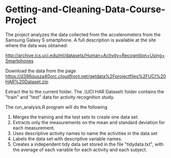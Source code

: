 # Getting-and-Cleaning-Data-Course-Project

The project analyzes the data collected from the accelerometers from the Samsung Galaxy S smartphone. A full description is available at the site where the data was obtained:

http://archive.ics.uci.edu/ml/datasets/Human+Activity+Recognition+Using+Smartphones

Download the data from the page
https://d396qusza40orc.cloudfront.net/getdata%2Fprojectfiles%2FUCI%20HAR%20Dataset.zip

Extract the to the current folder.
The .\UCI HAR Dataset\ folder contains the "train" and "test" data for activity recognition study. 

The run_analysis.R program will do the following 
1. Merges the training and the test sets to create one data set.
2. Extracts only the measurements on the mean and standard deviation for each measurement.
3. Uses descriptive activity names to name the activities in the data set
4. Labels the data set with descriptive variable names.
5. Creates a independent tidy data set stored in the file "tidydata.txt", with the average of each variable for each activity and each subject.



